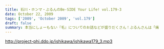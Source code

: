 ```yaml
---
title: 石川・ホンマ・ぶるんのBe-SIDE Your Life! vol.179-3
date: October 22, 2009
tags: ['2009', 'October 2009', 'vol.179']
draft: false
summary: 本当にしょーもない『毛』についてのお話などが盛りだくさん！ぶるんさんは「痛くない」の衝撃発言。NAMAE
---
```


http://project-phi.ddo.jp/ishikawa/ishikawa179_3.mp3